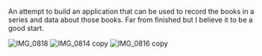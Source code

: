 An attempt to build an application that can be used to record the books in a series and data about those books.
Far from finished but I believe it to be a good start.

![IMG_0818](https://github.com/user-attachments/assets/4a469db3-98b3-4736-a857-2da1ae8f2e40)
![IMG_0814 copy](https://github.com/user-attachments/assets/b704f13a-5b70-4df0-b12b-922a0598ad38)
![IMG_0816 copy](https://github.com/user-attachments/assets/9d0a650c-9299-43b1-8182-247e1e9ea8f7)
